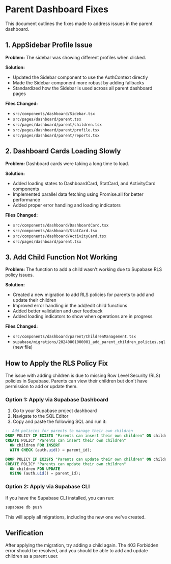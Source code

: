 # Parent Dashboard Fixes

This document outlines the fixes made to address issues in the parent dashboard.

## 1. AppSidebar Profile Issue

**Problem:** The sidebar was showing different profiles when clicked.

**Solution:**
- Updated the Sidebar component to use the AuthContext directly
- Made the Sidebar component more robust by adding fallbacks
- Standardized how the Sidebar is used across all parent dashboard pages

**Files Changed:**
- `src/components/dashboard/Sidebar.tsx`
- `src/pages/dashboard/parent.tsx`
- `src/pages/dashboard/parent/children.tsx`
- `src/pages/dashboard/parent/profile.tsx`
- `src/pages/dashboard/parent/reports.tsx`

## 2. Dashboard Cards Loading Slowly

**Problem:** Dashboard cards were taking a long time to load.

**Solution:**
- Added loading states to DashboardCard, StatCard, and ActivityCard components
- Implemented parallel data fetching using Promise.all for better performance
- Added proper error handling and loading indicators

**Files Changed:**
- `src/components/dashboard/DashboardCard.tsx`
- `src/components/dashboard/StatCard.tsx`
- `src/components/dashboard/ActivityCard.tsx`
- `src/pages/dashboard/parent.tsx`

## 3. Add Child Function Not Working

**Problem:** The function to add a child wasn't working due to Supabase RLS policy issues.

**Solution:**
- Created a new migration to add RLS policies for parents to add and update their children
- Improved error handling in the add/edit child functions
- Added better validation and user feedback
- Added loading indicators to show when operations are in progress

**Files Changed:**
- `src/components/dashboard/parent/ChildrenManagement.tsx`
- `supabase/migrations/20240801000001_add_parent_children_policies.sql` (new file)

## How to Apply the RLS Policy Fix

The issue with adding children is due to missing Row Level Security (RLS) policies in Supabase. Parents can view their children but don't have permission to add or update them.

### Option 1: Apply via Supabase Dashboard

1. Go to your Supabase project dashboard
2. Navigate to the SQL Editor
3. Copy and paste the following SQL and run it:

```sql
-- Add policies for parents to manage their own children
DROP POLICY IF EXISTS "Parents can insert their own children" ON children;
CREATE POLICY "Parents can insert their own children"
  ON children FOR INSERT
  WITH CHECK (auth.uid() = parent_id);

DROP POLICY IF EXISTS "Parents can update their own children" ON children;
CREATE POLICY "Parents can update their own children"
  ON children FOR UPDATE
  USING (auth.uid() = parent_id);
```

### Option 2: Apply via Supabase CLI

If you have the Supabase CLI installed, you can run:

```bash
supabase db push
```

This will apply all migrations, including the new one we've created.

## Verification

After applying the migration, try adding a child again. The 403 Forbidden error should be resolved, and you should be able to add and update children as a parent user.
